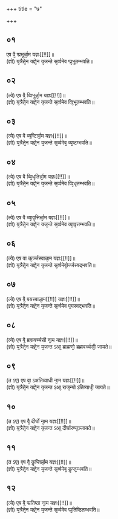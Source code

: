 +++
title = "७"

+++
## ०१
एष वै᳘ प्प्रभूर्न्ना᳘म यज्ञः[[!!]]॥  
(ज्ञो) य᳘त्रैते᳘न यज्ञे᳘न य᳘जन्ते स᳘र्व्वमेव प्प्र᳘भूतम्भवति॥  
## ०२
(त्ये) एष वै᳘ व्विभूर्न्ना᳘म यज्ञः[[!!]]॥  
(ज्ञो) य᳘त्रैते᳘न यज्ञे᳘न य᳘जन्ते स᳘र्व्वमेव व्वि᳘भूतम्भवति॥  
## ०३
(त्ये) एष वै व्य᳘ष्टिर्न्ना᳘म यज्ञः[[!!]]॥  
(ज्ञो) य᳘त्रैते᳘न यज्ञे᳘न य᳘जन्ते स᳘र्व्वमेव᳘ व्य᳘ष्टम्भवति॥  
## ०४
(त्ये) एष वै व्वि᳘धृतिर्न्ना᳘म यज्ञः[[!!]]॥  
(ज्ञो) य᳘त्रैते᳘न यज्ञे᳘न य᳘जन्ते स᳘र्व्वमेव व्वि᳘धृतम्भवति॥  
## ०५
(त्ये) एष वै व्या᳘वृत्तिर्न्ना᳘म यज्ञः[[!!]]॥  
(ज्ञो) य᳘त्रैते᳘न यज्ञे᳘न यज᳘न्ते स᳘र्व्वमेव व्या᳘वृत्तम्भवति॥  
## ०६
(त्ये) एष वा ऊ᳘र्ज्जस्वान्ना᳘म यज्ञः[[!!]]॥  
(ज्ञो) य᳘त्रैते᳘न यज्ञे᳘न य᳘जन्ते स᳘र्व्वमेवो᳘र्ज्जस्वद्भवति॥  
## ०७
(त्ये) एष वै᳘ पयस्वान्ना᳘म[[!!]] यज्ञः[[!!]]॥  
(ज्ञो) य᳘त्रैते᳘न यज्ञे᳘न य᳘जन्ते स᳘र्व्वमेव प᳘यस्वद्भवति॥  
## ०८
(त्ये) एष वै᳘ ब्रह्मवर्च्चसी ना᳘म यज्ञः[[!!]]॥  
(ज्ञो) य᳘त्रैते᳘न यज्ञे᳘न य᳘जन्त ऽआ᳘ ब्राह्मणो᳘ ब्रह्मवर्च्चसी᳘ जायते॥  
## ०९
(त ऽए) एष वा᳘ ऽअतिव्याधी ना᳘म यज्ञः[[!!]]॥  
(ज्ञो) य᳘त्रैते᳘न यज्ञे᳘न य᳘जन्त ऽआ᳘ राज᳘न्यो ऽतिव्याधी᳘ जायते॥  
## १०
(त ऽए) एष वै᳘ दीर्घो ना᳘म यज्ञः[[!!]]॥  
(ज्ञो) य᳘त्रैते᳘न यज्ञे᳘न य᳘जन्त ऽआ᳘ दीर्घारण्य᳘ञ्जायते॥  
## ११
(त ऽए) एष वै᳘ कॢप्तिर्न्ना᳘म यज्ञः[[!!]]॥  
(ज्ञो) य᳘त्रैते᳘न यज्ञे᳘न य᳘जन्ते स᳘र्व्वमेव᳘ कॢप्त᳘म्भवति॥  
## १२
(त्ये) एष वै᳘ प्प्रतिष्ठा ना᳘म यज्ञः[[!!]]॥  
(ज्ञो) य᳘त्रैते᳘न यज्ञे᳘न य᳘जन्ते स᳘र्व्वमेव प्प्र᳘तिष्ठितम्भवति॥  
